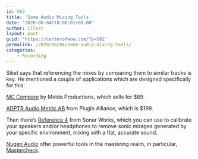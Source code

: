 ```yaml
---
id: 582
title: 'Some Audio Mixing Tools'
date: '2020-08-04T18:08:01+00:00'
author: illest
layout: post
guid: 'https://centerofwow.com/?p=582'
permalink: /2020/08/04/some-audio-mixing-tools/
categories:
    - Recording
---
```


Siket says that referencing the mixes by comparing them to similar tracks is key. He mentioned a couple of applications which are designed specifically for this:

[MC Compare](https://www.meldaproduction.com/MCompare) by Melda Productions, which sells for $69.

[ADPTR Audio Metric AB](https://www.plugin-alliance.com/en/products/adptr_metricab.html) from Plugin Alliance, which is $199.

Then there’s [Reference 4](https://www.sonarworks.com/reference) from Sonar Works, which you can use to calibrate your speakers and/or headphones to remove sonic mirages generated by your specific environment, mixing with a flat, accurate sound.

[Nugen Audio](https://nugenaudio.com/) offer powerful tools in the mastering realm, in particular, [Mastercheck](https://nugenaudio.com/mastercheck/).